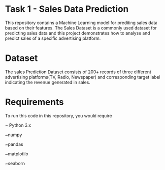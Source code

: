 # Task 1 - Sales Data Prediction

This repository contains a Machine Learning model for prediting sales data based on their features. The Sales Dataset is a commonly used dataset for predicting sales data and this project demonstrates how to analyse and predict sales of a specific advertising platform.

# Dataset

The sales Prediction Dataset consists of 200+ records of three different advertising platforms(TV, Radio, Newspaper) and corresponding target label indicating the revenue generated in sales.

# Requirements

To run this code in this repository, you would require 

~ Python 3.x

~numpy

~pandas

~matplotlib

~seaborn



